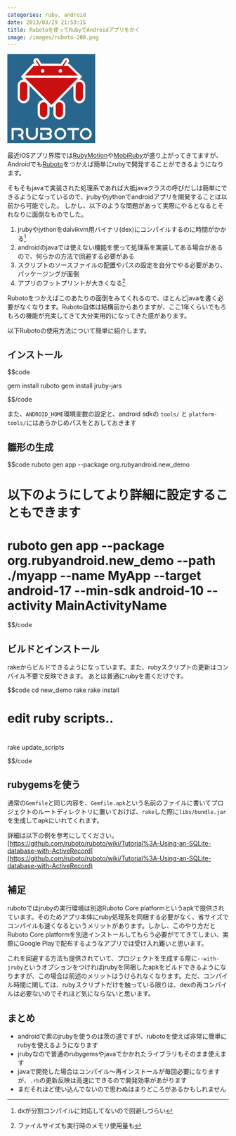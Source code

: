 ```yaml
---
categories: ruby, android
date: 2013/03/29 21:53:15
title: Rubotoを使ってRubyでAndroidアプリをかく
image: /images/ruboto-200.png
---
```


![ruboto](/images/ruboto-200.png)

最近iOSアプリ界隈では[RubyMotion](http://www.rubymotion.com/)や[MobiRuby](http://mobiruby.org/)が盛り上がってきてますが、Androidでも[Ruboto](http://ruboto.org/)をつかえば簡単にrubyで開発することができるようになります。

そもそもjavaで実装された処理系であれば大抵javaクラスの呼びだしは簡単にできるようになっているので、jrubyやjythonでandroidアプリを開発することは以前から可能でした。
しかし、以下のような問題があって実際にやるとなるとそれなりに面倒なものでした。

1. jrubyやjythonをdalvikvm用バイナリ(dex)にコンパイルするのに時間がかかる[^1]
2. androidのjavaでは使えない機能を使って処理系を実装してある場合があるので、何らかの方法で回避する必要がある
3. スクリプトのソースファイルの配置やパスの設定を自分でやる必要があり、パッケージングが面倒 
4. アプリのフットプリントが大きくなる[^2]

Rubotoをつかえばこのあたりの面倒をみてくれるので、ほとんどjavaを書く必要がなくなります。Ruboto自体は結構前からありますが、ここ1年くらいでもろもろの機能が充実してきて大分実用的になってきた感があります。

以下Rubotoの使用方法について簡単に紹介します。

## インストール

$$code

gem install ruboto
gem install jruby-jars

$$/code

また、`ANDROID_HOME`環境変数の設定と、android sdkの `tools/` と `platform-tools/`にはあらかじめパスをとおしておきます

## 雛形の生成

$$code
ruboto gen app --package org.rubyandroid.new_demo

# 以下のようにしてより詳細に設定することもできます
# ruboto gen app --package org.rubyandroid.new_demo --path ./myapp --name MyApp --target android-17 --min-sdk android-10 --activity MainActivityName
$$/code


## ビルドとインストール

rakeからビルドできるようになっています。また、rubyスクリプトの更新はコンパイル不要で反映できます。
あとは普通にrubyを書くだけです。

$$code
cd new_demo
rake
rake install

#
# edit ruby scripts..
#

rake update_scripts

$$/code


## rubygemsを使う

通常の`Gemfile`と同じ内容を、`Gemfile.apk`という名前のファイルに書いてプロジェクトのルートディレクトリに置いておけば、`rake`した際に`libs/bundle.jar`を生成してapkにいれてくれます。


詳細は以下の例を参考にしてください。
[https://github.com/ruboto/ruboto/wiki/Tutorial%3A-Using-an-SQLite-database-with-ActiveRecord](https://github.com/ruboto/ruboto/wiki/Tutorial%3A-Using-an-SQLite-database-with-ActiveRecord)


## 補足

rubotoではjrubyの実行環境は別途Ruboto Core platformというapkで提供されています。そのためアプリ本体にruby処理系を同梱する必要がなく、省サイズでコンパイルも速くなるというメリットがあります。しかし、このやり方だとRuboto Core platformを別途インストールしてもらう必要がでてきてしまい、実際にGoogle Playで配布するようなアプリでは受け入れ難いと思います。

これを回避する方法も提供されていて、プロジェクトを生成する際に`--with-jruby`というオプションをつければjrubyを同梱したapkをビルドできるようになりますが、この場合は前述のメリットはうけられなくなります。ただ、コンパイル時間に関しては、rubyスクリプトだけを触っている限りは、dexの再コンパイルは必要ないのでそれほど気にならないと思います。


## まとめ

* androidで素のjrubyを使うのは茨の道ですが、rubotoを使えば非常に簡単にrubyを使えるようになります
* jrubyなので普通のrubygemsやjavaでかかれたライブラリもそのまま使えます
* javaで開発した場合はコンパイル〜再インストールが毎回必要になりますが、`.rb`の更新反映は高速にできるので開発効率があがります
* まだそれほど使い込んでないので思わぬはまりどころがあるかもしれません




[^1]: dxが分割コンパイルに対応してないので回避しづらい
[^2]: ファイルサイズも実行時のメモリ使用量も

